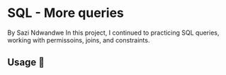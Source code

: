 # SQL - More queries
By Sazi Ndwandwe
In this project, I continued to practicing SQL queries, working with
permissoins, joins, and constraints.

## Usage :dolphin:

